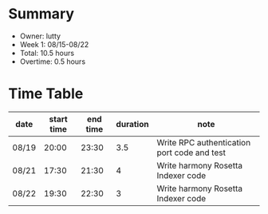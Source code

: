 # Summary
* Owner: lutty
* Week 1: 08/15-08/22
* Total: 10.5 hours
* Overtime: 0.5 hours

# Time Table
| date  | start time  | end time | duration  |  note |
|---|---|---|---|---|
| 08/19  | 20:00  | 23:30  | 3.5  | Write RPC authentication port code and test |
| 08/21  | 17:30  | 21:30  | 4  | Write harmony Rosetta Indexer code |
| 08/22  | 19:30  | 22:30  | 3  | Write harmony Rosetta Indexer code |
